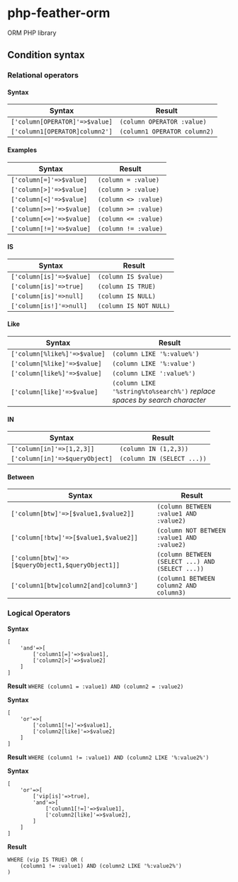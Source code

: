 # php-feather-orm
ORM PHP library

  

## Condition syntax

  

### Relational operators

  

#### Syntax

| Syntax | Result |
|---|------ |
| ``['column[OPERATOR]'=>$value]`` | ``(column OPERATOR :value)`` |
| ``['column1[OPERATOR]column2']`` | ``(column1 OPERATOR column2)`` |

  

#### Examples
| Syntax | Result |
|---|------ |
| ``['column[=]'=>$value]`` | ``(column = :value)`` |
| ``['column[>]'=>$value]`` | ``(column > :value)`` |
| ``['column[<]'=>$value]`` | ``(column <> :value)`` |
| ``['column[>=]'=>$value]`` | ``(column >= :value)`` |
| ``['column[<=]'=>$value]`` | ``(column <= :value)`` |
| ``['column[!=]'=>$value]`` | ``(column != :value)`` |

  

#### IS
| Syntax | Result |
|---|------ |
| ``['column[is]'=>$value]``  | ``(column IS $value)`` |
| ``['column[is]'=>true]``  |  ``(column IS TRUE)`` |
| ``['column[is]'=>null]``  |  ``(column IS NULL)`` |
| ``['column[is!]'=>null]``  |  ``(column IS NOT NULL)`` |

  

#### Like
| Syntax | Result |
|---|------ |
| ``['column[%like%]'=>$value]`` |  ``(column LIKE '%:value%')`` |
| ``['column[%like]'=>$value]``  |  ``(column LIKE '%:value')`` |
| ``['column[like%]'=>$value]``  |  ``(column LIKE ':value%')`` |
| ``['column[like]'=>$value]``  |  ``(column LIKE '%string%to%search%')`` *replace spaces by search character* |

  

#### IN
| Syntax | Result |
|---|------ |
| ``['column[in]'=>[1,2,3]]`` |  ``(column IN (1,2,3))`` |
| ``['column[in]'=>$queryObject]`` |  ``(column IN (SELECT ...))`` |

  

#### Between
| Syntax | Result |
|---|------ |
| ``['column[btw]'=>[$value1,$value2]]``  | ``(column BETWEEN :value1 AND :value2)`` |
| ``['column[!btw]'=>[$value1,$value2]]``  |  ``(column NOT BETWEEN :value1 AND :value2)`` |
| ``['column[btw]'=>[$queryObject1,$queryObject1]]`` |  ``(column BETWEEN (SELECT ...) AND (SELECT ...))`` |
| ``['column1[btw]column2[and]column3']`` |  ``(column1 BETWEEN column2 AND column3)`` |

  
  

### Logical Operators

**Syntax**	
```
[
	'and'=>[
		['column1[=]'=>$value1],
		['column2[>]'=>$value2]
	]
]
```
**Result**
``WHERE (column1 = :value1) AND (column2 = :value2)``

**Syntax**	
```
[
	'or'=>[
		['column1[!=]'=>$value1],
		['column2[like]'=>$value2]
	]
]
```
**Result**
``WHERE (column1 != :value1) AND (column2 LIKE '%:value2%')``

**Syntax**	
```
[
	'or'=>[
		['vip[is]'=>true],
		'and'=>[
			['column1[!=]'=>$value1],
			['column2[like]'=>$value2],
		]
	]
]
```
**Result**
```
WHERE (vip IS TRUE) OR (
	(column1 != :value1) AND (column2 LIKE '%:value2%')
)
```